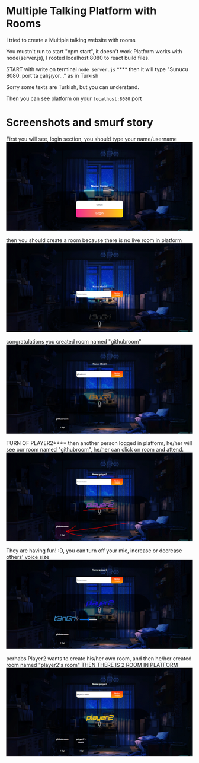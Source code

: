 
# Multiple Talking Platform with Rooms

I tried to create a Multiple talking website with rooms

You mustn't run to start "npm start", it doesn't work
Platform works with node(server.js), I rooted localhost:8080 to react build files. 

START with write on terminal `node server.js` ****
then it will type "Sunucu 8080. port'ta çalışıyor..." as in Turkish

Sorry some texts are Turkish, but you can understand.

Then you can see platform on your `localhost:8080` port

# Screenshots and smurf story
 First you will see, login section, you should type your name/username
![App Screenshot](https://raw.githubusercontent.com/t3nGri/WebRTC-React.js-Multiple-talking-platform-with-rooms/main/readmepics%20(1).png)

 then you should create a room because there is no live room in platform
![App Screenshot](https://raw.githubusercontent.com/t3nGri/WebRTC-React.js-Multiple-talking-platform-with-rooms/main/readmepics%20(2).png)

 congratulations you created room named "githubroom"
![App Screenshot](https://raw.githubusercontent.com/t3nGri/WebRTC-React.js-Multiple-talking-platform-with-rooms/main/readmepics%20(3).png)

 TURN OF PLAYER2****
 then another person logged in platform, he/her will see our room named "githubroom", he/her can click on room and attend.
![App Screenshot](https://raw.githubusercontent.com/t3nGri/WebRTC-React.js-Multiple-talking-platform-with-rooms/main/readmepics%20(4).png)

 They are having fun! :D, you can turn off your mic, increase or decrease others' voice size
![App Screenshot](https://raw.githubusercontent.com/t3nGri/WebRTC-React.js-Multiple-talking-platform-with-rooms/main/readmepics%20(5).png)

 perhabs Player2 wants to create his/her own room, and then he/her created room named "player2's room"
 THEN THERE IS 2 ROOM IN PLATFORM
![App Screenshot](https://raw.githubusercontent.com/t3nGri/WebRTC-React.js-Multiple-talking-platform-with-rooms/main/readmepics%20(6).png)




